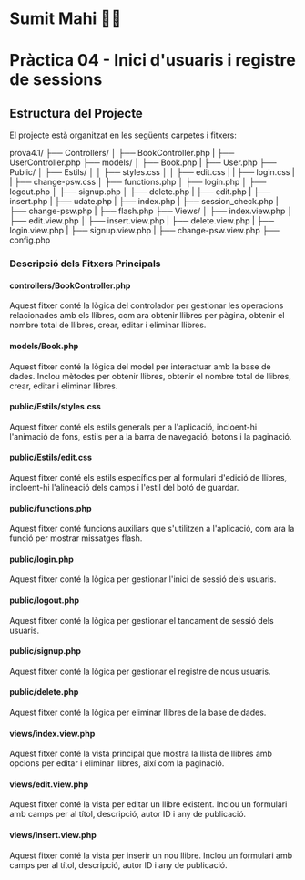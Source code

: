 # Sumit Mahi 👨‍💻

# Pràctica 04 - Inici d'usuaris i registre de sessions

## Estructura del Projecte

El projecte està organitzat en les següents carpetes i fitxers:

prova4.1/
├── Controllers/
│   ├── BookController.php
|   ├── UserController.php
├── models/
│   ├── Book.php
|   ├── User.php
├── Public/
│   ├── Estils/
│   │   ├── styles.css
│   │   ├── edit.css
|   |   ├── login.css
|   |   ├── change-psw.css
│   ├── functions.php
│   ├── login.php
│   ├── logout.php
│   ├── signup.php
│   ├── delete.php
|   ├── edit.php
|   ├── insert.php
|   ├── udate.php
|   ├── index.php
|   ├── session_check.php
|   ├── change-psw.php
|   ├── flash.php
├── Views/
│   ├── index.view.php
│   ├── edit.view.php
│   ├── insert.view.php
|   ├── delete.view.php
|   ├── login.view.php
|   ├── signup.view.php
|   ├── change-psw.view.php
├── config.php

### Descripció dels Fitxers Principals

#### controllers/BookController.php

Aquest fitxer conté la lògica del controlador per gestionar les operacions relacionades amb els llibres, com ara obtenir llibres per pàgina, obtenir el nombre total de llibres, crear, editar i eliminar llibres.

#### models/Book.php

Aquest fitxer conté la lògica del model per interactuar amb la base de dades. Inclou mètodes per obtenir llibres, obtenir el nombre total de llibres, crear, editar i eliminar llibres.

#### public/Estils/styles.css

Aquest fitxer conté els estils generals per a l'aplicació, incloent-hi l'animació de fons, estils per a la barra de navegació, botons i la paginació.

#### public/Estils/edit.css

Aquest fitxer conté els estils específics per al formulari d'edició de llibres, incloent-hi l'alineació dels camps i l'estil del botó de guardar.

#### public/functions.php

Aquest fitxer conté funcions auxiliars que s'utilitzen a l'aplicació, com ara la funció per mostrar missatges flash.

#### public/login.php

Aquest fitxer conté la lògica per gestionar l'inici de sessió dels usuaris.

#### public/logout.php

Aquest fitxer conté la lògica per gestionar el tancament de sessió dels usuaris.

#### public/signup.php

Aquest fitxer conté la lògica per gestionar el registre de nous usuaris.

#### public/delete.php

Aquest fitxer conté la lògica per eliminar llibres de la base de dades.

#### views/index.view.php

Aquest fitxer conté la vista principal que mostra la llista de llibres amb opcions per editar i eliminar llibres, així com la paginació.

#### views/edit.view.php

Aquest fitxer conté la vista per editar un llibre existent. Inclou un formulari amb camps per al títol, descripció, autor ID i any de publicació.

#### views/insert.view.php

Aquest fitxer conté la vista per inserir un nou llibre. Inclou un formulari amb camps per al títol, descripció, autor ID i any de publicació.
